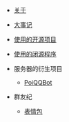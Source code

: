 * [关于](/)
* [大事记](timeline)
* [使用的开源项目](open_repo)
* [使用的闭源程序](close_soft)
* 服务器的衍生项目

   - [PoiQQBot](projects/PoiQQBot)

* 群友纪
  
  - [表情包](bqb)
